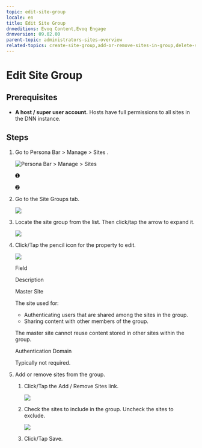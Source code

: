 ```yaml
---
topic: edit-site-group
locale: en
title: Edit Site Group
dnneditions: Evoq Content,Evoq Engage
dnnversion: 09.02.00
parent-topic: administrators-sites-overview
related-topics: create-site-group,add-or-remove-sites-in-group,delete-site-group
---
```


# Edit Site Group

## Prerequisites

*   **A host / super user account.** Hosts have full permissions to all sites in the DNN instance.

## Steps

1.  Go to Persona Bar \> Manage \> Sites .
    
    ![Persona Bar > Manage > Sites](img/scr-pbar-host-Manage-E91.png)
    
    ➊
    
    ➋
    
2.  Go to the Site Groups tab.
    
      
    
    ![](img/scr-Sites-SiteGroupsTab-E90.png)
    
      
    
3.  Locate the site group from the list. Then click/tap the arrow to expand it.
    
      
    
    ![](img/scr-Sites-SiteGroups-Arrow-E90.png)
    
      
    
4.  Click/Tap the pencil icon for the property to edit.
    
      
    
    ![](img/scr-Sites-SiteGroups-Edit-Properties-E90.png)
    
      
    
    Field
    
    Description
    
    Master Site
    
    The site used for:
    
    *   Authenticating users that are shared among the sites in the group.
    *   Sharing content with other members of the group.
    
    The master site cannot reuse content stored in other sites within the group.
    
    Authentication Domain
    
    Typically not required.
    
5.  Add or remove sites from the group.
    1.  Click/Tap the Add / Remove Sites link.
        
          
        
        ![](img/scr-Sites-SiteGroups-Edit-AddRemoveSites-E90.png)
        
          
        
    2.  Check the sites to include in the group. Uncheck the sites to exclude.
        
          
        
        ![](img/scr-Sites-SiteGroups-Edit-AddRemoveSites-List-E90.png)
        
          
        
    3.  Click/Tap Save.